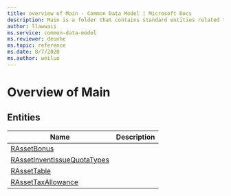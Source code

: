 ```yaml
---
title: overview of Main - Common Data Model | Microsoft Docs
description: Main is a folder that contains standard entities related to the Common Data Model.
author: llawwaii
ms.service: common-data-model
ms.reviewer: deonhe
ms.topic: reference
ms.date: 8/7/2020
ms.author: weiluo
---
```


# Overview of Main


## Entities

|Name|Description|
|---|---|
|[RAssetBonus](RAssetBonus.md)||
|[RAssetInventIssueQuotaTypes](RAssetInventIssueQuotaTypes.md)||
|[RAssetTable](RAssetTable.md)||
|[RAssetTaxAllowance](RAssetTaxAllowance.md)||
